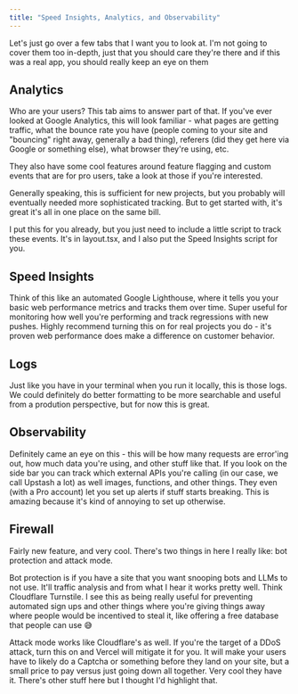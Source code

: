 ```yaml
---
title: "Speed Insights, Analytics, and Observability"
---
```


Let's just go over a few tabs that I want you to look at. I'm not going to cover them too in-depth, just that you should care they're there and if this was a real app, you should really keep an eye on them

## Analytics

Who are your users? This tab aims to answer part of that. If you've ever looked at Google Analytics, this will look familiar - what pages are getting traffic, what the bounce rate you have (people coming to your site and "bouncing" right away, generally a bad thing), referers (did they get here via Google or something else), what browser they're using, etc.

They also have some cool features around feature flagging and custom events that are for pro users, take a look at those if you're interested.

Generally speaking, this is sufficient for new projects, but you probably will eventually needed more sophisticated tracking. But to get started with, it's great it's all in one place on the same bill.

I put this for you already, but you just need to include a little script to track these events. It's in layout.tsx, and I also put the Speed Insights script for you.

## Speed Insights

Think of this like an automated Google Lighthouse, where it tells you your basic web performance metrics and tracks them over time. Super useful for monitoring how well you're performing and track regressions with new pushes. Highly recommend turning this on for real projects you do - it's proven web performance does make a difference on customer behavior.

## Logs

Just like you have in your terminal when you run it locally, this is those logs. We could definitely do better formatting to be more searchable and useful from a prodution perspective, but for now this is great.

## Observability

Definitely came an eye on this - this will be how many requests are error'ing out, how much data you're using, and other stuff like that. If you look on the side bar you can track which external APIs you're calling (in our case, we call Upstash a lot) as well images, functions, and other things. They even (with a Pro account) let you set up alerts if stuff starts breaking. This is amazing because it's kind of annoying to set up otherwise.

## Firewall

Fairly new feature, and very cool. There's two things in here I really like: bot protection and attack mode.

Bot protection is if you have a site that you want snooping bots and LLMs to not use. It'll traffic analysis and from what I hear it works pretty well. Think Cloudflare Turnstile. I see this as being really useful for preventing automated sign ups and other things where you're giving things away where people would be incentived to steal it, like offering a free database that people can use 😅

Attack mode works like Cloudflare's as well. If you're the target of a DDoS attack, turn this on and Vercel will mitigate it for you. It will make your users have to likely do a Captcha or something before they land on your site, but a small price to pay versus just going down all together. Very cool they have it. There's other stuff here but I thought I'd highlight that.

